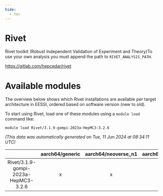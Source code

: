 ```yaml
---
hide:
  - toc
---
```


Rivet
=====


Rivet toolkit (Robust Independent Validation of Experiment and Theory)To use your own analysis you must append the path to `RIVET_ANALYSIS_PATH`.

https://gitlab.com/hepcedar/rivet
# Available modules


The overview below shows which Rivet installations are available per target architecture in EESSI, ordered based on software version (new to old).

To start using Rivet, load one of these modules using a `module load` command like:

```shell
module load Rivet/3.1.9-gompi-2023a-HepMC3-3.2.6
```

*(This data was automatically generated on Tue, 11 Jun 2024 at 08:34:11 UTC)*  

| |aarch64/generic|aarch64/neoverse_n1|aarch64/neoverse_v1|x86_64/generic|x86_64/amd/zen2|x86_64/amd/zen3|x86_64/intel/haswell|x86_64/intel/skylake_avx512|
| :---: | :---: | :---: | :---: | :---: | :---: | :---: | :---: | :---: |
|Rivet/3.1.9-gompi-2023a-HepMC3-3.2.6|x|x|x|x|x|x|x|x|
